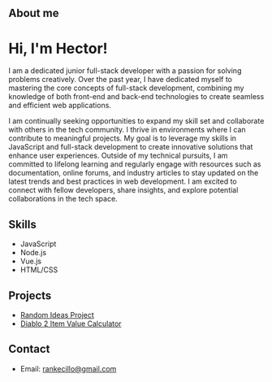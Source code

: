 ## About me

# Hi, I'm Hector!

I am a dedicated junior full-stack developer with a passion for solving problems creatively. Over the past year, I have dedicated myself to mastering the core concepts of full-stack development, combining my knowledge of both front-end and back-end technologies to create seamless and efficient web applications. 

I am continually seeking opportunities to expand my skill set and collaborate with others in the tech community. I thrive in environments where I can contribute to meaningful projects. My goal is to leverage my skills in JavaScript and full-stack development to create innovative solutions that enhance user experiences. Outside of my technical pursuits, I am committed to lifelong learning and regularly engage with resources such as documentation, online forums, and industry articles to stay updated on the latest trends and best practices in web development. I am excited to connect with fellow developers, share insights, and explore potential collaborations in the tech space.

## Skills
- JavaScript
- Node.js
- Vue.js
- HTML/CSS

## Projects
- [Random Ideas Project](link_to_your_project)
- [Diablo 2 Item Value Calculator](link_to_your_project)

## Contact
- Email: [rankecillo@gmail.com](mailto:your_email@example.com)
